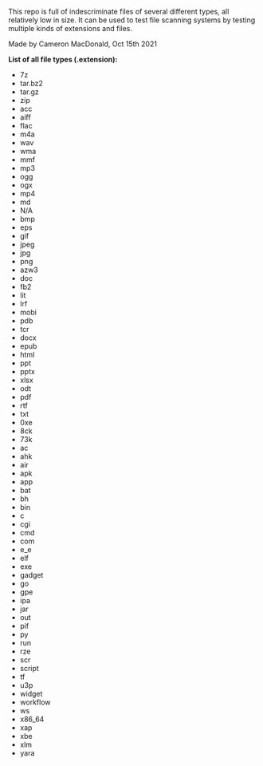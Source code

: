 This repo is full of indescriminate files of several different types, all relatively low in size.
It can be used to test file scanning systems by testing multiple kinds of extensions and files.

Made by Cameron MacDonald, Oct 15th 2021

**List of all file types (.extension):**
* 7z
* tar.bz2
* tar.gz
* zip
* acc
* aiff
* flac
* m4a
* wav
* wma
* mmf
* mp3
* ogg
* ogx
* mp4
* md
* N/A
* bmp
* eps
* gif
* jpeg
* jpg
* png
* azw3
* doc
* fb2
* lit
* lrf
* mobi
* pdb
* tcr
* docx
* epub
* html
* ppt
* pptx
* xlsx
* odt
* pdf
* rtf
* txt
* 0xe
* 8ck
* 73k
* ac
* ahk
* air
* apk
* app
* bat
* bh
* bin
* c
* cgi
* cmd
* com
* e_e
* elf
* exe
* gadget
* go
* gpe
* ipa
* jar
* out
* pif
* py
* run
* rze
* scr
* script
* tf
* u3p
* widget
* workflow
* ws
* x86_64
* xap
* xbe
* xlm
* yara
